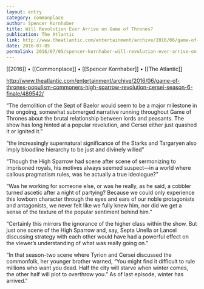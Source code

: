 ```yaml
---
layout: entry
category: commonplace
author: Spencer Kornhaber
title: Will Revolution Ever Arrive on Game of Thrones?
publication: The Atlantic
link: http://www.theatlantic.com/entertainment/archive/2016/06/game-of-thrones-populism-commoners-high-sparrow-revolution-cersei-season-6-finale/489542/
date: 2016-07-05
permalink: 2016/07/05/spencer-kornhaber-will-revolution-ever-arrive-on-game-of-thrones
---
```


[[2016]] • [[Commonplace]] • [[Spencer Kornhaber]] • [[The Atlantic]]

http://www.theatlantic.com/entertainment/archive/2016/06/game-of-thrones-populism-commoners-high-sparrow-revolution-cersei-season-6-finale/489542/

“The demolition of the Sept of Baelor would seem to be a major milestone in the ongoing, somewhat submerged narrative running throughout Game of Thrones about the brutal relationship between lords and peasants. The show has long hinted at a popular revolution, and Cersei either just quashed it or ignited it.”

“the increasingly supernatural significance of the Starks and Targaryen also imply bloodline hierarchy to be just and divinely willed”

“Though the High Sparrow had scene after scene of sermonizing to imprisoned royals, his motives always seemed suspect—in a world where callous pragmatism rules, was he actually a true ideologue?”

“Was he working for someone else, or was he really, as he said, a cobbler turned ascetic after a night of partying? Because we could only experience this lowborn character through the eyes and ears of our noble protagonists and antagonists, we never felt like we fully knew him, nor did we get a sense of the texture of the popular sentiment behind him.”

“Certainly this mirrors the ignorance of the higher class within the show. But just one scene of the High Sparrow and, say, Septa Unella or Lancel discussing strategy with each other would have had a powerful effect on the viewer’s understanding of what was really going on.”

“In that season-two scene where Tyrion and Cersei discussed the commonfolk, her younger brother warned, “You might find it difficult to rule millions who want you dead. Half the city will starve when winter comes, the other half will plot to overthrow you.” As of last episode, winter has arrived.”
